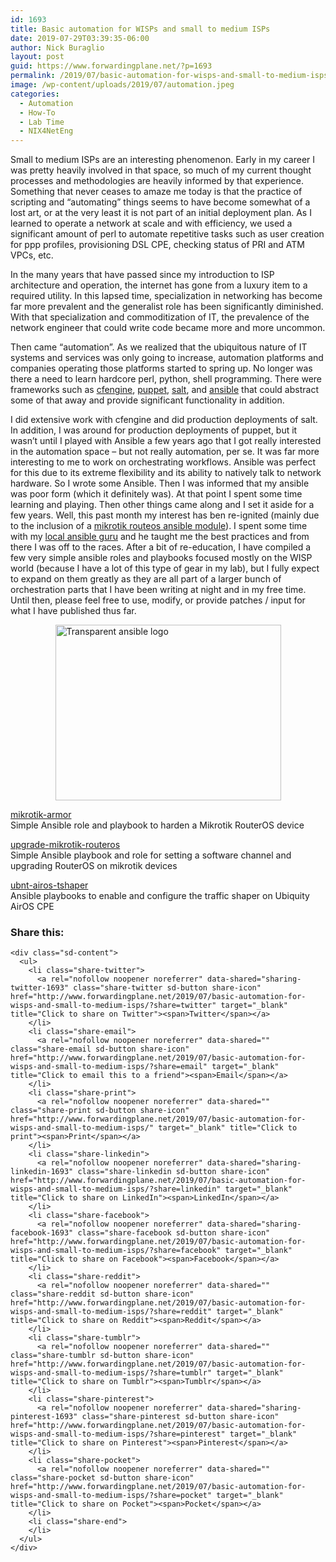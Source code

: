```yaml
---
id: 1693
title: Basic automation for WISPs and small to medium ISPs
date: 2019-07-29T03:39:35-06:00
author: Nick Buraglio
layout: post
guid: https://www.forwardingplane.net/?p=1693
permalink: /2019/07/basic-automation-for-wisps-and-small-to-medium-isps/
image: /wp-content/uploads/2019/07/automation.jpeg
categories:
  - Automation
  - How-To
  - Lab Time
  - NIX4NetEng
---
```

Small to medium ISPs are an interesting phenomenon. Early in my career I was pretty heavily involved in that space, so much of my current thought processes and methodologies are heavily informed by that experience. Something that never ceases to amaze me today is that the practice of scripting and “automating” things seems to have become somewhat of a lost art, or at the very least it is not part of an initial deployment plan. As I learned to operate a network at scale and with efficiency, we used a significant amount of perl to automate repetitive tasks such as user creation for ppp profiles, provisioning DSL CPE, checking status of PRI and ATM VPCs, etc.

In the many years that have passed since my introduction to ISP architecture and operation, the internet has gone from a luxury item to a required utility. In this lapsed time, specialization in networking has become far more prevalent and the generalist role has been significantly diminished. With that specialization and commoditization of IT, the prevalence of the network engineer that could write code became more and more uncommon.

Then came “automation”. As we realized that the ubiquitous nature of IT systems and services was only going to increase, automation platforms and companies operating those platforms started to spring up. No longer was there a need to learn hardcore perl, python, shell programming. There were frameworks such as [cfengine](https://cfengine.com/), [puppet](https://puppet.com/), [salt](https://www.saltstack.com/), and [ansible](https://www.ansible.com/) that could abstract some of that away and provide significant functionality in addition.

I did extensive work with cfengine and did production deployments of salt. In addition, I was around for production deployments of puppet, but it wasn’t until I played with Ansible a few years ago that I got really interested in the automation space &#8211; but not really automation, per se. It was far more interesting to me to work on orchestrating workflows. Ansible was perfect for this due to its extreme flexibility and its ability to natively talk to network hardware. So I wrote some Ansible. Then I was informed that my ansible was poor form (which it definitely was). At that point I spent some time learning and playing. Then other things came along and I set it aside for a few years. Well, this past month my interest has ben re-ignited (mainly due to the inclusion of a [mikrotik routeos ansible module](https://docs.ansible.com/ansible/latest/network/user_guide/platform_routeros.html)). I spent some time with my [local ansible guru](https://twitter.com/samoehlert) and he taught me the best practices and from there I was off to the races. After a bit of re-education, I have compiled a few very simple ansible roles and playbooks focused mostly on the WISP world (because I have a lot of this type of gear in my lab), but I fully expect to expand on them greatly as they are all part of a larger bunch of orchestration parts that I have been writing at night and in my free time. Until then, please feel free to use, modify, or provide patches / input for what I have published thus far.

<img style="display: block; margin-left: auto; margin-right: auto;" title="transparent-ansible-logo.png" src="https://www.forwardingplane.net/wp-content/uploads/2019/07/transparent-ansible-logo.png" alt="Transparent ansible logo" width="361" height="281" border="0" /> 

[mikrotik-armor](https://github.com/buraglio/mikrotik-armor)  
Simple Ansible role and playbook to harden a Mikrotik RouterOS device

[upgrade-mikrotik-routeros](https://github.com/buraglio/upgrade-mikrotik-routeros)  
Simple Ansible playbook and role for setting a software channel and upgrading RouterOS on mikrotik devices

[ubnt-airos-tshaper](https://github.com/buraglio/ubnt-airos-tshaper)  
Ansible playbooks to enable and configure the traffic shaper on Ubiquity AirOS CPE

<div class="sharedaddy sd-sharing-enabled">
  <div class="robots-nocontent sd-block sd-social sd-social-icon-text sd-sharing">
    <h3 class="sd-title">
      Share this:
    </h3>
    
    <div class="sd-content">
      <ul>
        <li class="share-twitter">
          <a rel="nofollow noopener noreferrer" data-shared="sharing-twitter-1693" class="share-twitter sd-button share-icon" href="http://www.forwardingplane.net/2019/07/basic-automation-for-wisps-and-small-to-medium-isps/?share=twitter" target="_blank" title="Click to share on Twitter"><span>Twitter</span></a>
        </li>
        <li class="share-email">
          <a rel="nofollow noopener noreferrer" data-shared="" class="share-email sd-button share-icon" href="http://www.forwardingplane.net/2019/07/basic-automation-for-wisps-and-small-to-medium-isps/?share=email" target="_blank" title="Click to email this to a friend"><span>Email</span></a>
        </li>
        <li class="share-print">
          <a rel="nofollow noopener noreferrer" data-shared="" class="share-print sd-button share-icon" href="http://www.forwardingplane.net/2019/07/basic-automation-for-wisps-and-small-to-medium-isps/" target="_blank" title="Click to print"><span>Print</span></a>
        </li>
        <li class="share-linkedin">
          <a rel="nofollow noopener noreferrer" data-shared="sharing-linkedin-1693" class="share-linkedin sd-button share-icon" href="http://www.forwardingplane.net/2019/07/basic-automation-for-wisps-and-small-to-medium-isps/?share=linkedin" target="_blank" title="Click to share on LinkedIn"><span>LinkedIn</span></a>
        </li>
        <li class="share-facebook">
          <a rel="nofollow noopener noreferrer" data-shared="sharing-facebook-1693" class="share-facebook sd-button share-icon" href="http://www.forwardingplane.net/2019/07/basic-automation-for-wisps-and-small-to-medium-isps/?share=facebook" target="_blank" title="Click to share on Facebook"><span>Facebook</span></a>
        </li>
        <li class="share-reddit">
          <a rel="nofollow noopener noreferrer" data-shared="" class="share-reddit sd-button share-icon" href="http://www.forwardingplane.net/2019/07/basic-automation-for-wisps-and-small-to-medium-isps/?share=reddit" target="_blank" title="Click to share on Reddit"><span>Reddit</span></a>
        </li>
        <li class="share-tumblr">
          <a rel="nofollow noopener noreferrer" data-shared="" class="share-tumblr sd-button share-icon" href="http://www.forwardingplane.net/2019/07/basic-automation-for-wisps-and-small-to-medium-isps/?share=tumblr" target="_blank" title="Click to share on Tumblr"><span>Tumblr</span></a>
        </li>
        <li class="share-pinterest">
          <a rel="nofollow noopener noreferrer" data-shared="sharing-pinterest-1693" class="share-pinterest sd-button share-icon" href="http://www.forwardingplane.net/2019/07/basic-automation-for-wisps-and-small-to-medium-isps/?share=pinterest" target="_blank" title="Click to share on Pinterest"><span>Pinterest</span></a>
        </li>
        <li class="share-pocket">
          <a rel="nofollow noopener noreferrer" data-shared="" class="share-pocket sd-button share-icon" href="http://www.forwardingplane.net/2019/07/basic-automation-for-wisps-and-small-to-medium-isps/?share=pocket" target="_blank" title="Click to share on Pocket"><span>Pocket</span></a>
        </li>
        <li class="share-end">
        </li>
      </ul>
    </div>
  </div>
</div>